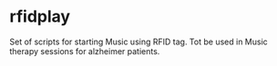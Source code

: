 # rfidplay
Set of scripts for starting Music using RFID tag. Tot be used in Music therapy sessions for alzheimer patients.
